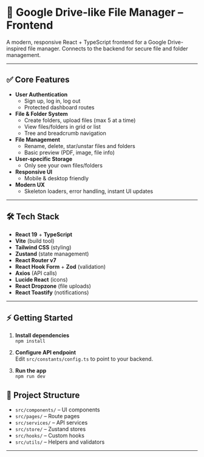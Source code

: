 # 🚀 Google Drive-like File Manager – Frontend

A modern, responsive React + TypeScript frontend for a Google Drive-inspired file manager. Connects to the backend for secure file and folder management.

---

## ✅ Core Features

- **User Authentication**
  - Sign up, log in, log out
  - Protected dashboard routes
- **File & Folder System**
  - Create folders, upload files (max 5 at a time)
  - View files/folders in grid or list
  - Tree and breadcrumb navigation
- **File Management**
  - Rename, delete, star/unstar files and folders
  - Basic preview (PDF, image, file info)
- **User-specific Storage**
  - Only see your own files/folders
- **Responsive UI**
  - Mobile & desktop friendly
- **Modern UX**
  - Skeleton loaders, error handling, instant UI updates

---

## 🛠️ Tech Stack

- **React 19** + **TypeScript**
- **Vite** (build tool)
- **Tailwind CSS** (styling)
- **Zustand** (state management)
- **React Router v7**
- **React Hook Form** + **Zod** (validation)
- **Axios** (API calls)
- **Lucide React** (icons)
- **React Dropzone** (file uploads)
- **React Toastify** (notifications)

---

## ⚡ Getting Started

1. **Install dependencies**  
   `npm install`

2. **Configure API endpoint**  
   Edit `src/constants/config.ts` to point to your backend.

3. **Run the app**  
   `npm run dev`



## 📁 Project Structure

- `src/components/` – UI components
- `src/pages/` – Route pages
- `src/services/` – API services
- `src/store/` – Zustand stores
- `src/hooks/` – Custom hooks
- `src/utils/` – Helpers and validators

---


